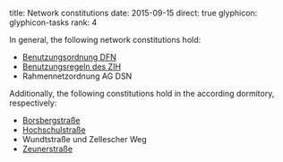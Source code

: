 title: Network constitutions
date: 2015-09-15
direct: true
glyphicon: glyphicon-tasks
rank: 4

In general, the following network constitutions hold:

* [Benutzungsordnung DFN](http://www.dfn.de/dienstleistungen/dfninternet/benutzungsordnung/)
* [Benutzungsregeln des ZIH](http://tu-dresden.de/die_tu_dresden/zentrale_einrichtungen/zih/wir_ueber_uns/benutzungsregeln_und_vorschriften)
* Rahmennetzordnung AG DSN

Additionally, the following constitutions hold in the according dormitory, respectively:

* [Borsbergstraße](/documents/legal/bor/network_2014.pdf)
* [Hochschulstraße](/documents/legal/hss/network_2015.pdf)
* Wundtstraße und Zellescher Weg
* [Zeunerstraße](/documents/legal/zeu/network_2006.pdf)
